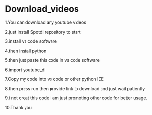 # Download_videos

1.You can download any youtube videos

2.just install Spotdl repository to start

3.install vs code software

4.then install python

5.then just paste this code in vs code software

6.import youtube_dl

7.Copy my code into vs code or other python IDE

8.then press run then provide link to download and just wait patiently

9.i not creat this code i am just promoting other code for better usage.

10.Thank you 
 
